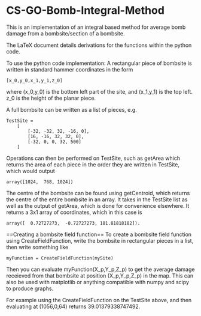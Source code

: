 # CS-GO-Bomb-Integral-Method
This is an implementation of an integral based method for average bomb damage from a bombsite/section of a bombsite.

The LaTeX document details derivations for the functions within the python code.

To use the python code implementation:
A rectangular piece of bombsite is written in standard hammer coordinates in the form

    [x_0,y_0,x_1,y_1,z_0]

where (x_0,y_0) is the bottom left part of the site, and (x_1,y_1) is the top left. z_0 is the height of the planar piece.

A full bombsite can be written as a list of pieces, e.g.

    TestSite =
        [
            [-32, -32, 32, -16, 0],
            [16, -16, 32, 32, 0],
            [-32, 0, 0, 32, 500]
        ]

Operations can then be performed on TestSite, such as getArea which returns the area of each piece in the order they are written in TestSite, which would output 

    array([1024,  768, 1024])

The centre of the bombsite can be found using getCentroid, which returns the centre of the entire bombsite in an array. It takes in the TestSite list as well as the output of getArea, which is done for convenience elsewhere. It returns a 3x1 array of coordinates, which in this case is 

    array([  0.72727273,  -0.72727273, 181.81818182]).

==Creating a bombsite field function==
To create a bombsite field function using CreateFieldFunction, write the bombsite in rectangular pieces in a list, then write something like

    myFunction = CreateFieldFunction(mySite)

Then you can evaluate myFunction(X_p,Y_p,Z_p) to get the average damage receieved from that bombsite at position (X_p,Y_p,Z_p) in the map. This can also be used with matplotlib or anything compatible with numpy and scipy to produce graphs.

For example using the CreateFieldFunction on the TestSite above, and then evaluating at (1056,0,64) returns 39.01379338747492.
